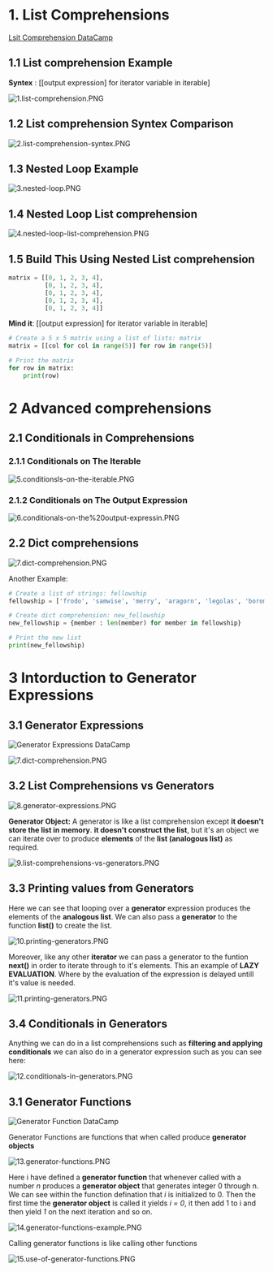 # 1. List Comprehensions

[Lsit Comprehension DataCamp](https://campus.datacamp.com/courses/python-data-science-toolbox-part-2/list-comprehensions-and-generators?ex=1)

## 1.1 List comprehension Example 
**Syntex** : [[output expression] for iterator variable in iterable]

![1.list-comprehension.PNG](https://github.com/upalr/Python-camp/blob/master/2.Python%20Data%20Science%20Toolbox%20(Part%202)/2.List%20comprehensions%20and%20genera/images/1.list-comprehension.PNG)


## 1.2 List comprehension Syntex Comparison  

![2.list-comprehension-syntex.PNG](https://github.com/upalr/Python-camp/blob/master/2.Python%20Data%20Science%20Toolbox%20(Part%202)/2.List%20comprehensions%20and%20genera/images/2.list-comprehension-syntex.PNG)


## 1.3 Nested Loop Example  

![3.nested-loop.PNG](https://github.com/upalr/Python-camp/blob/master/2.Python%20Data%20Science%20Toolbox%20(Part%202)/2.List%20comprehensions%20and%20genera/images/3.nested-loop.PNG)


## 1.4 Nested Loop List comprehension

![4.nested-loop-list-comprehension.PNG](https://github.com/upalr/Python-camp/blob/master/2.Python%20Data%20Science%20Toolbox%20(Part%202)/2.List%20comprehensions%20and%20genera/images/4.nested-loop-list-comprehension.PNG)



## 1.5 Build This Using Nested List comprehension

```python
matrix = [[0, 1, 2, 3, 4],
          [0, 1, 2, 3, 4],
          [0, 1, 2, 3, 4],
          [0, 1, 2, 3, 4],
          [0, 1, 2, 3, 4]]
```
**Mind it**: [[output expression] for iterator variable in iterable]


```python
# Create a 5 x 5 matrix using a list of lists: matrix
matrix = [[col for col in range(5)] for row in range(5)]

# Print the matrix
for row in matrix:
    print(row)
```


# 2 Advanced comprehensions
## 2.1 Conditionals in Comprehensions

### 2.1.1 Conditionals on The Iterable 
![5.conditionsls-on-the-iterable.PNG](https://github.com/upalr/Python-camp/blob/master/2.Python%20Data%20Science%20Toolbox%20(Part%202)/2.List%20comprehensions%20and%20genera/images/5.conditionsls-on-the-iterable.PNG)

### 2.1.2 Conditionals on The Output Expression 
![6.conditionals-on-the%20output-expressin.PNG](https://github.com/upalr/Python-camp/blob/master/2.Python%20Data%20Science%20Toolbox%20(Part%202)/2.List%20comprehensions%20and%20genera/images/6.conditionals-on-the%20output-expressin.PNG)


## 2.2 Dict comprehensions
![7.dict-comprehension.PNG](https://github.com/upalr/Python-camp/blob/master/2.Python%20Data%20Science%20Toolbox%20(Part%202)/2.List%20comprehensions%20and%20genera/images/7.dict-comprehension.PNG)

Another Example: 

```python
# Create a list of strings: fellowship
fellowship = ['frodo', 'samwise', 'merry', 'aragorn', 'legolas', 'boromir', 'gimli']

# Create dict comprehension: new_fellowship
new_fellowship = {member : len(member) for member in fellowship}

# Print the new list
print(new_fellowship)
```

# 3 Intorduction to Generator Expressions


## 3.1 Generator Expressions
![Generator Expressions  DataCamp](https://campus.datacamp.com/courses/python-data-science-toolbox-part-2/list-comprehensions-and-generators?ex=10)

![7.dict-comprehension.PNG](https://github.com/upalr/Python-camp/blob/master/2.Python%20Data%20Science%20Toolbox%20(Part%202)/2.List%20comprehensions%20and%20genera/images/7.dict-comprehension.PNG)


## 3.2 List Comprehensions vs Generators

![8.generator-expressions.PNG](https://github.com/upalr/Python-camp/blob/master/2.Python%20Data%20Science%20Toolbox%20(Part%202)/2.List%20comprehensions%20and%20genera/images/8.generator-expressions.PNG)

**Generator Object:** A generator is like a list comprehension except **it doesn't store the list in memory**. **it doesn't construct the list**, but it's an object we can iterate over to produce **elements** of the **list (analogous list)** as required. 

![9.list-comprehensions-vs-generators.PNG](https://github.com/upalr/Python-camp/blob/master/2.Python%20Data%20Science%20Toolbox%20(Part%202)/2.List%20comprehensions%20and%20genera/images/9.list-comprehensions-vs-generators.PNG)


## 3.3 Printing values from Generators

Here we can see that looping over a **generator** expression produces the elements of the **analogous list**.
We can also pass a **generator** to the function **list()** to create the list. 

![10.printing-generators.PNG](https://github.com/upalr/Python-camp/blob/master/2.Python%20Data%20Science%20Toolbox%20(Part%202)/2.List%20comprehensions%20and%20genera/images/10.printing-generators.PNG)

Moreover, like any other **iterator** we can pass a generator to the funtion **next()** in order to iterate through to it's elements. This an example of **LAZY EVALUATION**. Where by the evaluation of the expression is delayed untill it's value is needed. 

![11.printing-generators.PNG](https://github.com/upalr/Python-camp/blob/master/2.Python%20Data%20Science%20Toolbox%20(Part%202)/2.List%20comprehensions%20and%20genera/images/11.printing-generators.PNG)


## 3.4 Conditionals in Generators
Anything we can do in a list comprehensions such as **filtering and applying conditionals** we can also do in a generator expression such as you can see here: 

![12.conditionals-in-generators.PNG](https://github.com/upalr/Python-camp/blob/master/2.Python%20Data%20Science%20Toolbox%20(Part%202)/2.List%20comprehensions%20and%20genera/images/12.conditionals-in-generators.PNG)


## 3.1 Generator Functions 
![Generator Function DataCamp](https://campus.datacamp.com/courses/python-data-science-toolbox-part-2/list-comprehensions-and-generators?ex=10)

Generator Functions are functions that when called produce **generator objects**

![13.generator-functions.PNG](https://github.com/upalr/Python-camp/blob/master/2.Python%20Data%20Science%20Toolbox%20(Part%202)/2.List%20comprehensions%20and%20genera/images/13.generator-functions.PNG)

Here i have defined a **generator function** that whenever called with a number *n* produces a **generator object**  that generates integer 0 through n. We can see within the function defination that *i* is initialized to 0. Then the first time the **generator object** is called it yields *i = 0*, it then add 1 to i and then yield *1* on the next iteration and so on.

![14.generator-functions-example.PNG](https://github.com/upalr/Python-camp/blob/master/2.Python%20Data%20Science%20Toolbox%20(Part%202)/2.List%20comprehensions%20and%20genera/images/14.generator-functions-example.PNG)

Calling generator functions is like calling other functions

![15.use-of-generator-functions.PNG](https://github.com/upalr/Python-camp/blob/master/2.Python%20Data%20Science%20Toolbox%20(Part%202)/2.List%20comprehensions%20and%20genera/images/15.use-of-generator-functions.PNG)

